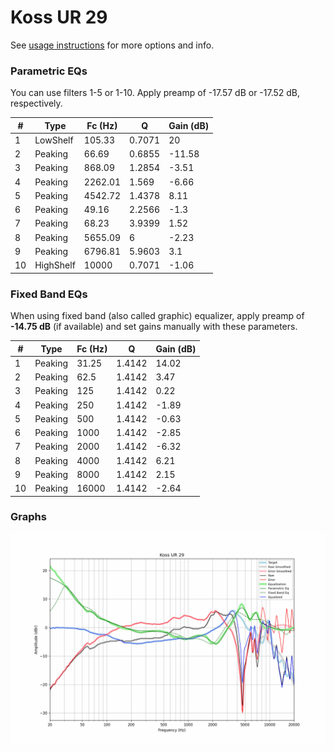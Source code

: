 # Koss UR 29
See [usage instructions](https://github.com/jaakkopasanen/AutoEq#usage) for more options and info.

### Parametric EQs
You can use filters 1-5 or 1-10. Apply preamp of -17.57 dB or -17.52 dB, respectively.

|   # | Type      |   Fc (Hz) |      Q |   Gain (dB) |
|-----|-----------|-----------|--------|-------------|
|   1 | LowShelf  |    105.33 | 0.7071 |       20    |
|   2 | Peaking   |     66.69 | 0.6855 |      -11.58 |
|   3 | Peaking   |    868.09 | 1.2854 |       -3.51 |
|   4 | Peaking   |   2262.01 | 1.569  |       -6.66 |
|   5 | Peaking   |   4542.72 | 1.4378 |        8.11 |
|   6 | Peaking   |     49.16 | 2.2566 |       -1.3  |
|   7 | Peaking   |     68.23 | 3.9399 |        1.52 |
|   8 | Peaking   |   5655.09 | 6      |       -2.23 |
|   9 | Peaking   |   6796.81 | 5.9603 |        3.1  |
|  10 | HighShelf |  10000    | 0.7071 |       -1.06 |

### Fixed Band EQs
When using fixed band (also called graphic) equalizer, apply preamp of **-14.75 dB** (if available) and set gains manually with these parameters.

|   # | Type    |   Fc (Hz) |      Q |   Gain (dB) |
|-----|---------|-----------|--------|-------------|
|   1 | Peaking |     31.25 | 1.4142 |       14.02 |
|   2 | Peaking |     62.5  | 1.4142 |        3.47 |
|   3 | Peaking |    125    | 1.4142 |        0.22 |
|   4 | Peaking |    250    | 1.4142 |       -1.89 |
|   5 | Peaking |    500    | 1.4142 |       -0.63 |
|   6 | Peaking |   1000    | 1.4142 |       -2.85 |
|   7 | Peaking |   2000    | 1.4142 |       -6.32 |
|   8 | Peaking |   4000    | 1.4142 |        6.21 |
|   9 | Peaking |   8000    | 1.4142 |        2.15 |
|  10 | Peaking |  16000    | 1.4142 |       -2.64 |

### Graphs
![](./Koss%20UR%2029.png)
